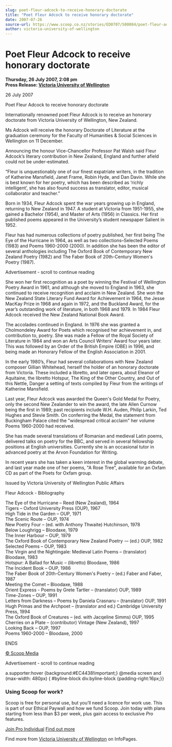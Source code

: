 ```yaml
---
slug: poet-fleur-adcock-to-receive-honorary-doctorate
title: "Poet Fleur Adcock to receive honorary doctorate"
date: 2007-07-26
source-url: https://www.scoop.co.nz/stories/ED0707/S00084/poet-fleur-adcock-to-receive-honorary-doctorate.htm
author: victoria-university-of-wellington
---
```

Poet Fleur Adcock to receive honorary doctorate
===============================================

**Thursday, 26 July 2007, 2:08 pm**  
**Press Release: [Victoria University of Wellington](https://info.scoop.co.nz/Victoria_University_of_Wellington)**

26 July 2007

Poet Fleur Adcock to receive honorary doctorate

Internationally renowned poet Fleur Adcock is to receive an honorary doctorate from Victoria University of Wellington, New Zealand.

Ms Adcock will receive the honorary Doctorate of Literature at the graduation ceremony for the Faculty of Humanities & Social Sciences in Wellington on 11 December.

Announcing the honour Vice-Chancellor Professor Pat Walsh said Fleur Adcock’s literary contribution in New Zealand, England and further afield could not be under-estimated.

“Fleur is unquestionably one of our finest expatriate writers, in the tradition of Katherine Mansfield, Janet Frame, Robin Hyde, and Dan Davin. While she is best known for her poetry, which has been described as ‘richly intelligent’, she has also found success as translator, editor, musical collaborator and teacher.”

Born in 1934, Fleur Adcock spent the war years growing up in England, returning to New Zealand in 1947. A student at Victoria from 1951-1955, she gained a Bachelor (1954), and Master of Arts (1956) in Classics. Her first published poems appeared in the University’s student newspaper Salient in 1952.

Fleur has had numerous collections of poetry published, her first being The Eye of the Hurricane in 1964, as well as two collections–Selected Poems (1983) and Poems 1960-2000 (2000). In addition she has been the editor of several anthologies including The Oxford Book of Contemporary New Zealand Poetry (1982) and The Faber Book of 20th-Century Women's Poetry (1987).

Advertisement - scroll to continue reading





She won her first recognition as a poet by winning the Festival of Wellington Poetry Award in 1961, and although she moved to England in 1963, she continued to receive recognition and acclaim in New Zealand. She won the New Zealand State Literary Fund Award for Achievement in 1964, the Jesse MacKay Prize in 1968 and again in 1972, and the Buckland Award, for the year’s outstanding work of literature, in both 1968 and 1979. In 1984 Fleur Adcock received the New Zealand National Book Award.

The accolades continued in England. In 1976 she was granted a Cholmondeley Award for Poets which recognised her achievement in, and contribution to, poetry. She was made a Fellow of the Royal Society of Literature in 1984 and won an Arts Council Writers' Award four years later. This was followed by an Order of the British Empire (OBE) in 1996, and being made an Honorary Fellow of the English Association in 2001.

In the early 1980’s, Fleur had several collaborations with New Zealand composer Gillian Whitehead, herself the holder of an honorary doctorate from Victoria. These included a libretto, and later opera, about Eleanor of Aquitaine, the libretto Hotspur, The King of the Other Country, and Out of this Nettle, Danger a setting of texts compiled by Fleur from the writings of Katherine Mansfield.

Last year, Fleur Adcock was awarded the Queen's Gold Medal for Poetry, only the second New Zealander to win the award, the late Allen Curnow being the first in 1989; past recipients include W.H. Auden, Philip Larkin, Ted Hughes and Stevie Smith. On conferring the Medal, the statement from Buckingham Palace cited the "widespread critical acclaim" her volume Poems 1960-2000 had received.

She has made several translations of Romanian and medieval Latin poems, delivered talks on poetry for the BBC, and served in several fellowship positions at English universities. Currently she is an occasional tutor in advanced poetry at the Arvon Foundation for Writing.

In recent years she has taken a keen interest in the global warming debate, and last year made one of her poems, "A Rose Tree", available for an Oxfam CD as part of the Poets for Oxfam group.

Issued by Victoria University of Wellington Public Affairs

Fleur Adcock - Bibliography

The Eye of the Hurricane – Reed (New Zealand), 1964  
Tigers – Oxford University Press (OUP), 1967  
High Tide in the Garden – OUP, 1971  
The Scenic Route – OUP, 1974  
New Poetry Four – (ed. with Anthony Thwaite) Hutchinson, 1978  
Below Loughrigg – Bloodaxe, 1979  
The Inner Harbour – OUP, 1979  
The Oxford Book of Contemporary New Zealand Poetry -– (ed.) OUP, 1982  
Selected Poems – OUP, 1983  
The Virgin and the Nightingale: Medieval Latin Poems – (translator) Bloodaxe, 1983  
Hotspur: A Ballad for Music – (libretto) Bloodaxe, 1986  
The Incident Book – OUP, 1986  
The Faber Book of 20th-Century Women's Poetry – (ed.) Faber and Faber, 1987  
Meeting the Comet – Bloodaxe, 1988  
Orient Express - Poems by Grete Tartler – (translator) OUP, 1989  
Time-Zones – OUP, 1991  
Letters from Darkness – Poems by Daniela Crasnaru – (translator) OUP, 1991  
Hugh Primas and the Archpoet – (translator and ed.) Cambridge University Press, 1994  
The Oxford Book of Creatures – (ed. with Jacqeline Simms) OUP, 1995  
Cherries on a Plate – (contributor) Vintage (New Zealand), 1997  
Looking Back – OUP, 1997  
Poems 1960-2000 – Bloodaxe, 2000

ENDS  

[© Scoop Media](http://www.scoop.co.nz/about/terms.html)  

Advertisement - scroll to continue reading



a.supporter:hover {background:#EC4438!important;} @media screen and (max-width: 480px) { #byline-block div.byline-block {padding-right:16px;}}

### Using Scoop for work?

Scoop is free for personal use, but you’ll need a licence for work use. This is part of our Ethical Paywall and how we fund Scoop. Join today with plans starting from less than $3 per week, plus gain access to exclusive _Pro_ features.  
  
[Join Pro Individual](https://pro.scoop.co.nz/Individual/?from=ProIn24) [Find out more](https://pro.scoop.co.nz/using-scoop-for-work/?from=ProIn24)

Find more from [Victoria University of Wellington](https://info.scoop.co.nz/Victoria_University_of_Wellington) on InfoPages.